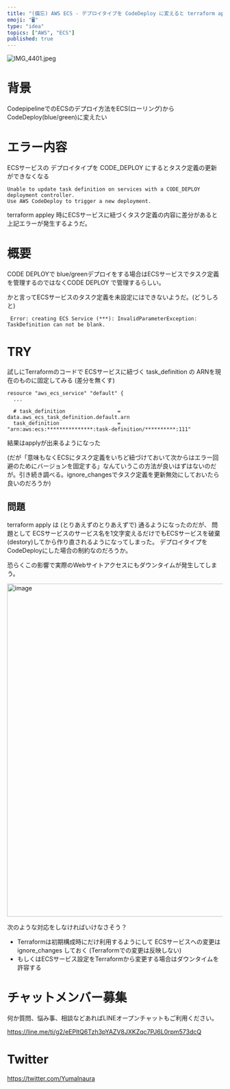 ```yaml
---
title: "(備忘) AWS ECS - デプロイタイプを CodeDeploy に変えると terraform apply で ECSサービスに紐づく"
emoji: "🖥"
type: "idea"
topics: ["AWS", "ECS"]
published: true
---
```


![IMG_4401.jpeg](https://qiita-image-store.s3.ap-northeast-1.amazonaws.com/0/89618/33aa20e7-5c0f-80e5-ec83-e0fec1bdf34e.jpeg)
# 背景

CodepipelineでのECSのデプロイ方法をECS(ローリング)からCodeDeploy(blue/green)に変えたい

# エラー内容

ECSサービスの デプロイタイプを CODE_DEPLOY にするとタスク定義の更新ができなくなる

```
Unable to update task definition on services with a CODE_DEPLOY deployment controller.
Use AWS CodeDeploy to trigger a new deployment.
```

terraform appley 時にECSサービスに紐づくタスク定義の内容に差分があると上記エラーが発生するようだ。

# 概要

CODE DEPLOYで blue/greenデプロイをする場合はECSサービスでタスク定義を管理するのではなくCODE DEPLOY で管理するらしい。


かと言ってECSサービスのタスク定義を未設定にはできないようだ。(どうしろと)

```
 Error: creating ECS Service (***): InvalidParameterException: TaskDefinition can not be blank.
```

# TRY

試しにTerraformのコードで ECSサービスに紐づく task_definition の ARNを現在のものに固定してみる
(差分を無くす)

```
resource "aws_ecs_service" "default" {
  ...

  # task_definition                 = data.aws_ecs_task_definition.default.arn
  task_definition                   = "arn:aws:ecs:***************:task-definition/**********:111"
```

結果はapplyが出来るようになった

(だが「意味もなくECSにタスク定義をいちど紐づけておいて次からはエラー回避のためにバージョンを固定する」なんていうこの方法が良いはずはないのだが。引き続き調べる。ignore_changesでタスク定義を更新無効にしておいたら良いのだろうか)

## 問題

terraform apply は (とりあえずのとりあえずで) 通るようになったのだが、
問題として ECSサービスのサービス名を1文字変えるだけでもECSサービスを破棄(destory)してから作り直されるようになってしまった。
デプロイタイプをCodeDeployにした場合の制約なのだろうか。

恐らくこの影響で実際のWebサイトアクセスにもダウンタイムが発生してしまう。

<img width="777" alt="image" src="https://github.com/YumaInaura/YumaInaura/assets/13635059/a0f7527d-cad7-4de4-ad99-3dd0dfd2d08f">


次のような対応をしなければいけなさそう？

- Terraformは初期構成時にだけ利用するようにして ECSサービスへの変更は ignore_changes しておく (Terraformでの変更は反映しない)
- もしくはECSサービス設定をTerraformから変更する場合はダウンタイムを許容する


# チャットメンバー募集


何か質問、悩み事、相談などあればLINEオープンチャットもご利用ください。

https://line.me/ti/g2/eEPltQ6Tzh3pYAZV8JXKZqc7PJ6L0rpm573dcQ


# Twitter

https://twitter.com/YumaInaura

